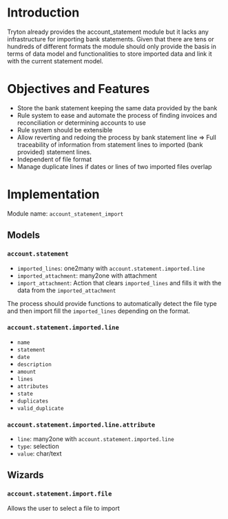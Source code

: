 

# Introduction #

Tryton already provides the account\_statement module but it lacks any infrastructure for importing bank statements. Given that there are tens or hundreds of different formats the module should only provide the basis in terms of data model and functionalities to store imported data and link it with the current statement model.

# Objectives and Features #
  * Store the bank statement keeping the same data provided by the bank
  * Rule system to ease and automate the process of finding invoices and reconciliation or determining accounts to use
  * Rule system should be extensible
  * Allow reverting and redoing the process by bank statement line => Full traceability of information from statement lines to imported (bank provided) statement lines.
  * Independent of file format
  * Manage duplicate lines if dates or lines of two imported files overlap

# Implementation #

Module name: `account_statement_import`

## Models ##

### `account.statement` ###

  * `imported_lines`: one2many with `account.statement.imported.line`
  * `imported_attachment`: many2one with attachment
  * `import_attachment`: Action that clears `imported_lines` and fills it with the data from the `imported_attachment`

The process should provide functions to automatically detect the file type and then import fill the `imported_lines` depending on the format.

### `account.statement.imported.line` ###

  * `name`
  * `statement`
  * `date`
  * `description`
  * `amount`
  * `lines`
  * `attributes`
  * `state`
  * `duplicates`
  * `valid_duplicate`

### `account.statement.imported.line.attribute` ###

  * `line`: many2one with `account.statement.imported.line`
  * `type`: selection
  * `value`: char/text

## Wizards ##

### `account.statement.import.file` ###

Allows the user to select a file to import
